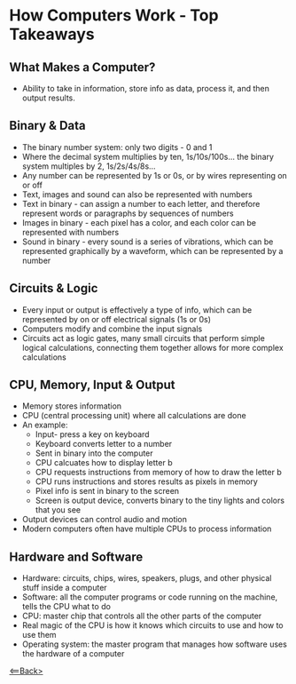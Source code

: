 # How Computers Work - Top Takeaways

## What Makes a Computer?
- Ability to take in information, store info as data, process it, and then output results.

## Binary & Data
- The binary number system: only two digits - 0 and 1
- Where the decimal system multiplies by ten, 1s/10s/100s... the binary system multiples by 2, 1s/2s/4s/8s...
- Any number can be represented by 1s or 0s, or by wires representing on or off
- Text, images and sound can also be represented with numbers
- Text in binary - can assign a number to each letter, and therefore represent words or paragraphs by sequences of numbers
- Images in binary - each pixel has a color, and each color can be represented with numbers
- Sound in binary - every sound is a series of vibrations, which can be represented graphically by a waveform, which can be represented by a number

## Circuits & Logic
- Every input or output is effectively a type of info, which can be represented by on or off electrical signals (1s or 0s)
- Computers modify and combine the input signals
- Circuits act as logic gates, many small circuits that perform simple logical calculations, connecting them together allows for more complex calculations

## CPU, Memory, Input & Output
- Memory stores information
- CPU (central processing unit) where all calculations are done
- An example:
  - Input- press a key on keyboard
  - Keyboard converts letter to a number
  - Sent in binary into the computer
  - CPU calcuates how to display letter b
  - CPU requests instructions from memory of how to draw the letter b
  - CPU runs instructions and stores results as pixels in memory
  - Pixel info is sent in binary to the screen
  - Screen is output device, converts binary to the tiny lights and colors that you see
- Output devices can control audio and motion
- Modern computers often have multiple CPUs to process information

## Hardware and Software
- Hardware: circuits, chips, wires, speakers, plugs, and other physical stuff inside a computer
- Software: all the computer programs or code running on the machine, tells the CPU what to do
- CPU: master chip that controls all the other parts of the computer
- Real magic of the CPU is how it knows which circuits to use and how to use them
- Operating system: the master program that manages how software uses the hardware of a computer


[<==Back>](README.md)